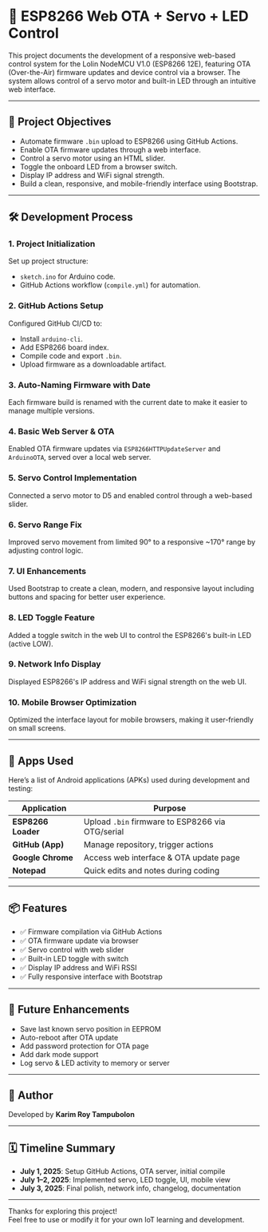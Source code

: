 # 🚀 ESP8266 Web OTA + Servo + LED Control

This project documents the development of a responsive web-based control system for the Lolin NodeMCU V1.0 (ESP8266 12E), featuring OTA (Over-the-Air) firmware updates and device control via a browser. The system allows control of a servo motor and built-in LED through an intuitive web interface.

---

## 📌 Project Objectives

- Automate firmware `.bin` upload to ESP8266 using GitHub Actions.
- Enable OTA firmware updates through a web interface.
- Control a servo motor using an HTML slider.
- Toggle the onboard LED from a browser switch.
- Display IP address and WiFi signal strength.
- Build a clean, responsive, and mobile-friendly interface using Bootstrap.

---

## 🛠️ Development Process

### 1. Project Initialization
Set up project structure:
- `sketch.ino` for Arduino code.
- GitHub Actions workflow (`compile.yml`) for automation.

### 2. GitHub Actions Setup
Configured GitHub CI/CD to:
- Install `arduino-cli`.
- Add ESP8266 board index.
- Compile code and export `.bin`.
- Upload firmware as a downloadable artifact.

### 3. Auto-Naming Firmware with Date
Each firmware build is renamed with the current date to make it easier to manage multiple versions.

### 4. Basic Web Server & OTA
Enabled OTA firmware updates via `ESP8266HTTPUpdateServer` and `ArduinoOTA`, served over a local web server.

### 5. Servo Control Implementation
Connected a servo motor to D5 and enabled control through a web-based slider.

### 6. Servo Range Fix
Improved servo movement from limited 90° to a responsive ~170° range by adjusting control logic.

### 7. UI Enhancements
Used Bootstrap to create a clean, modern, and responsive layout including buttons and spacing for better user experience.

### 8. LED Toggle Feature
Added a toggle switch in the web UI to control the ESP8266's built-in LED (active LOW).

### 9. Network Info Display
Displayed ESP8266's IP address and WiFi signal strength on the web UI.

### 10. Mobile Browser Optimization
Optimized the interface layout for mobile browsers, making it user-friendly on small screens.

---

## 📱 Apps Used

Here’s a list of Android applications (APKs) used during development and testing:

| Application      | Purpose                                 |
|------------------|------------------------------------------|
| **ESP8266 Loader** | Upload `.bin` firmware to ESP8266 via OTG/serial |
| **GitHub (App)**  | Manage repository, trigger actions      |
| **Google Chrome** | Access web interface & OTA update page  |
| **Notepad**       | Quick edits and notes during coding     |

---

## 📦 Features

- ✅ Firmware compilation via GitHub Actions
- ✅ OTA firmware update via browser
- ✅ Servo control with web slider
- ✅ Built-in LED toggle with switch
- ✅ Display IP address and WiFi RSSI
- ✅ Fully responsive interface with Bootstrap

---

## 🔮 Future Enhancements

- Save last known servo position in EEPROM
- Auto-reboot after OTA update
- Add password protection for OTA page
- Add dark mode support
- Log servo & LED activity to memory or server

---

## 👤 Author

Developed by **Karim Roy Tampubolon**  

---

## 🗓️ Timeline Summary

- **July 1, 2025**: Setup GitHub Actions, OTA server, initial compile
- **July 1–2, 2025**: Implemented servo, LED toggle, UI, mobile view
- **July 3, 2025**: Final polish, network info, changelog, documentation

---

Thanks for exploring this project!  
Feel free to use or modify it for your own IoT learning and development.